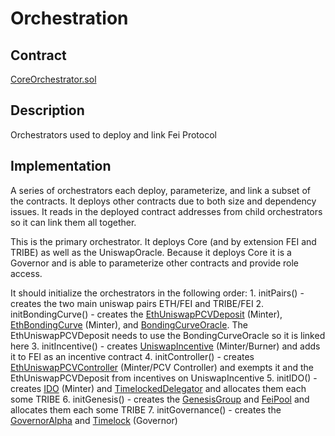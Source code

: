 # Orchestration

## Contract

[CoreOrchestrator.sol](https://github.com/fei-protocol/fei-protocol-core/blob/master/contracts/orchestration/CoreOrchestrator.sol)

## Description

Orchestrators used to deploy and link Fei Protocol

## Implementation

A series of orchestrators each deploy, parameterize, and link a subset of the contracts. It deploys other contracts due to both size and dependency issues. It reads in the deployed contract addresses from child orchestrators so it can link them all together.

This is the primary orchestrator. It deploys Core \(and by extension FEI and TRIBE\) as well as the UniswapOracle. Because it deploys Core it is a Governor and is able to parameterize other contracts and provide role access.

It should initialize the orchestrators in the following order: 1. initPairs\(\) - creates the two main uniswap pairs ETH/FEI and TRIBE/FEI 2. initBondingCurve\(\) - creates the [EthUniswapPCVDeposit](https://github.com/fei-protocol/fei-protocol-core/wiki/EthUniswapPCVDeposit) \(Minter\), [EthBondingCurve](https://github.com/fei-protocol/fei-protocol-core/wiki/EthBondingCurve) \(Minter\), and [BondingCurveOracle](https://github.com/fei-protocol/fei-protocol-core/wiki/BondingCurveOracle). The EthUniswapPCVDeposit needs to use the BondingCurveOracle so it is linked here 3. initIncentive\(\) - creates [UniswapIncentive](https://github.com/fei-protocol/fei-protocol-core/wiki/UniswapIncentive) \(Minter/Burner\) and adds it to FEI as an incentive contract 4. initController\(\) - creates [EthUniswapPCVController](https://github.com/fei-protocol/fei-protocol-core/wiki/EthUniswapPCVController) \(Minter/PCV Controller\) and exempts it and the EthUniswapPCVDeposit from incentives on UniswapIncentive 5. initIDO\(\) - creates [IDO](https://github.com/fei-protocol/fei-protocol-core/wiki/IDO) \(Minter\) and [TimelockedDelegator](https://github.com/fei-protocol/fei-protocol-core/wiki/TimelockedDelegator) and allocates them each some TRIBE 6. initGenesis\(\) - creates the [GenesisGroup](https://github.com/fei-protocol/fei-protocol-core/wiki/GenesisGroup) and [FeiPool](https://github.com/fei-protocol/fei-protocol-core/wiki/FeiPool) and allocates them each some TRIBE 7. initGovernance\(\) - creates the [GovernorAlpha](https://github.com/fei-protocol/fei-protocol-core/wiki/GovernorAlpha) and [Timelock](https://github.com/fei-protocol/fei-protocol-core/wiki/Timelock) \(Governor\)

